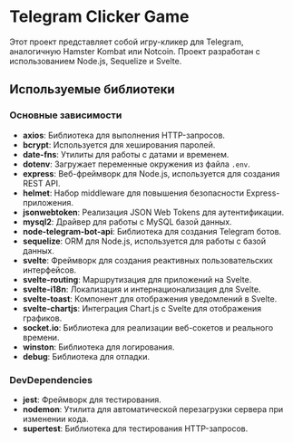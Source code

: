 # Telegram Clicker Game

Этот проект представляет собой игру-кликер для Telegram, аналогичную Hamster Kombat или Notcoin. Проект разработан с использованием Node.js, Sequelize и Svelte.

## Используемые библиотеки

### Основные зависимости

- **axios**: Библиотека для выполнения HTTP-запросов.
- **bcrypt**: Используется для хеширования паролей.
- **date-fns**: Утилиты для работы с датами и временем.
- **dotenv**: Загружает переменные окружения из файла `.env`.
- **express**: Веб-фреймворк для Node.js, используется для создания REST API.
- **helmet**: Набор middleware для повышения безопасности Express-приложения.
- **jsonwebtoken**: Реализация JSON Web Tokens для аутентификации.
- **mysql2**: Драйвер для работы с MySQL базой данных.
- **node-telegram-bot-api**: Библиотека для создания Telegram ботов.
- **sequelize**: ORM для Node.js, используется для работы с базой данных.
- **svelte**: Фреймворк для создания реактивных пользовательских интерфейсов.
- **svelte-routing**: Маршрутизация для приложений на Svelte.
- **svelte-i18n**: Локализация и интернационализация для Svelte.
- **svelte-toast**: Компонент для отображения уведомлений в Svelte.
- **svelte-chartjs**: Интеграция Chart.js с Svelte для отображения графиков.
- **socket.io**: Библиотека для реализации веб-сокетов и реального времени.
- **winston**: Библиотека для логирования.
- **debug**: Библиотека для отладки.

### DevDependencies

- **jest**: Фреймворк для тестирования.
- **nodemon**: Утилита для автоматической перезагрузки сервера при изменении кода.
- **supertest**: Библиотека для тестирования HTTP-запросов.
